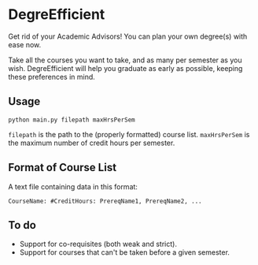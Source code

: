 # DegreEfficient

Get rid of your Academic Advisors! You can plan your own degree(s) with ease now.

Take all the courses you want to take, and as many per semester as you wish.
DegreEfficient will help you graduate as early as possible, keeping these preferences in mind.

## Usage

`python main.py filepath maxHrsPerSem`

`filepath` is the path to the (properly formatted) course list. `maxHrsPerSem` is the maximum number of credit hours per semester. 

## Format of Course List

A text file containing data in this format:

`CourseName: #CreditHours: PrereqName1, PrereqName2, ...`

## To do

 * Support for co-requisites (both weak and strict).
 * Support for courses that can't be taken before a given semester. 
